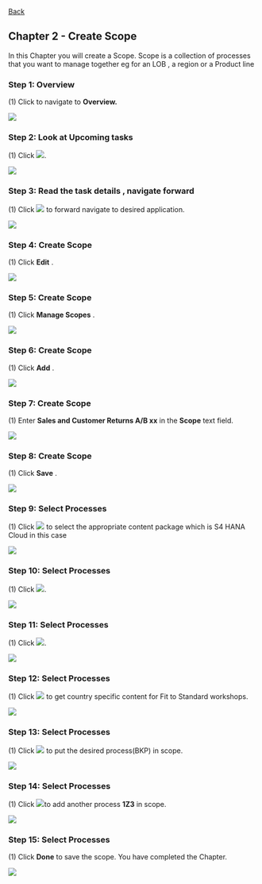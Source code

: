 [Back](/README.md)

## Chapter 2 \- Create Scope
In this Chapter you will create a Scope. Scope is a collection of processes that you want to manage together eg for an LOB , a region or a Product line

### Step 1: Overview



\(1\) Click to navigate to  **Overview.** 

![](Markdown_files/img_0.png)



### Step 2: Look at Upcoming tasks



\(1\) Click  ![](Markdown_files/fieldicon_8.png).

![](Markdown_files/img_000.png)



### Step 3: Read the task details , navigate forward



\(1\) Click  ![](Markdown_files/fieldicon.png) to forward navigate to desired application.

![](Markdown_files/img_001.png)



### Step 4: Create Scope



\(1\) Click  **Edit** .

![](Markdown_files/img_002.png)



### Step 5: Create Scope



\(1\) Click  **Manage Scopes** .

![](Markdown_files/img_003.png)



### Step 6: Create Scope



\(1\) Click  **Add** .

![](Markdown_files/img_004.png)



### Step 7: Create Scope



\(1\) Enter  **Sales and Customer Returns A/B xx**  in the  **Scope**  text field.

![](Markdown_files/img_005.png)



### Step 8: Create Scope



\(1\) Click  **Save** .

![](Markdown_files/img_006.png)



### Step 9: Select Processes



\(1\) Click  ![](Markdown_files/fieldicon00.png) to select the appropriate content package which is S4 HANA Cloud in this case 

![](Markdown_files/img_007.png)



### Step 10: Select Processes



\(1\) Click  ![](Markdown_files/fieldicon_62.png).

![](Markdown_files/img_008.png)



### Step 11: Select Processes



\(1\) Click  ![](Markdown_files/fieldicon01.png).

![](Markdown_files/img_009.png)



### Step 12: Select Processes



\(1\) Click  ![](Markdown_files/fieldicon_68.png) to get country specific content for Fit to Standard workshops.

![](Markdown_files/img_010.png)



### Step 13: Select Processes



\(1\) Click  ![](Markdown_files/fieldicon_106.png) to put the desired process\(BKP\) in scope.

![](Markdown_files/img_011.png)



### Step 14: Select Processes



\(1\) Click  ![](Markdown_files/fieldicon_108.png)to add another process  **1Z3** in scope.

![](Markdown_files/img_012.png)



### Step 15: Select Processes



\(1\) Click  **Done** to save the scope. You have completed the Chapter.

![](Markdown_files/img_013.png)



